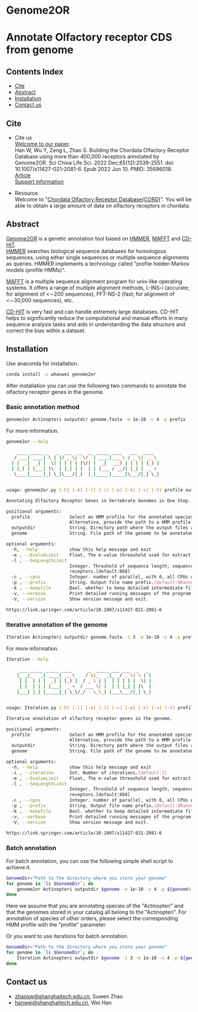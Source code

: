 # Genome2OR
Annotate Olfactory receptor CDS from genome
==============================================


## Contents Index
* [Cite](#cite)
* [Abstract](#abstract)
* [Installation](#installation)
* [Contact us](#contact-us)

## Cite
* Cite us </br>
[Welcome to our paper](https://link.springer.com/article/10.1007/s11427-021-2081-6). </br>
Han W, Wu Y, Zeng L, Zhao S. Building the Chordata Olfactory Receptor Database using more than 400,000 receptors annotated by Genome2OR. Sci China Life Sci. 2022 Dec;65(12):2539-2551. doi: 10.1007/s11427-021-2081-6. Epub 2022 Jun 10. PMID: 35696018. </br>
[Article](./data/s11427-021-2081-6.pdf) </br>
[Support information](./data/11427_2021_2081_MOESM1_ESM.pdf) </br>

* Resource </br>
Welcome to "[Chordata Olfactory Receptor Database(CORD)](https://cord.ihuman.shanghaitech.edu.cn/#/home)". You will be able to obtain a large amount of data on olfactory receptors in chordata.

## Abstract
[Genome2OR](https://github.com/ToHanwei/Genome2OR.git) is a genetic annotation tool based on [HMMER](http://hmmer.org), [MAFFT](https://mafft.cbrc.jp/alignment/software/) and [CD-HIT](http://weizhongli-lab.org/cd-hit/).  
[HMMER](http://hmmer.org) searches biological sequence databases for homologous sequences, using either single sequences or multiple sequence alignments as queries. HMMER implements a technology called "profile hidden Markov models (profile HMMs)".  

[MAFFT](https://mafft.cbrc.jp/alignment/software/) is a multiple sequence alignment program for unix-like operating systems. It offers a range of multiple alignment methods, L-INS-i (accurate; for alignment of <∼200 sequences),  FFT-NS-2 (fast; for alignment of <∼30,000 sequences), etc.

[CD-HIT](http://weizhongli-lab.org/cd-hit/https://sites.google.com/view/cd-hit?pli=1) is very fast and can handle extremely large databases. CD-HIT helps to significantly reduce the computational and manual efforts in many sequence analysis tasks and aids in understanding the data structure and correct the bias within a dataset.

## Installation

Use anaconda for installation.

```bash
conda install -c whanwei genome2or
```

After installation you can use the following two commands to annotate the olfactory receptor genes in the genome.

### Basic annotation method

```bash
genome2or Actinopteri outputdir genome.fasta -e 1e-10 -c 4 -p prefix
```

For more information.

```bash
genome2or --help

    ____ _____ _   _  ___  __  __ _____ ____   ___  ____
   / ___| ____| \ | |/ _ \|  \/  | ____|___ \ / _ \|  _ \
  | |  _|  _| |  \| | | | | |\/| |  _|   __) | | | | |_) |
  | |_| | |___| |\  | |_| | |  | | |___ / __/| |_| |  _ <
   \____|_____|_| \_|\___/|_|  |_|_____|_____|\___/|_| \_|


usage: genome2or.py [-h] [-e] [-l] [-c] [-p] [-k] [-v] [-V] profile outputdir genome

Annotating Olfactory Receptor Genes in Vertebrate Genomes in One Step.

positional arguments:
  profile               Select an HMM profile for the annotated species from the following options: 		   						 "Actinopteri", "Amphibia", "Aves", "Branchiostoma_floridae", "Chondrichthyes", 							"Cladistia", "Coelacanthimorpha", "Crocodylia", "Hyperoartia", "Lepidosauria", 								"Mammalia", "Myxini", "Reptiles", "Testudines".
                        Alternativa, provide the path to a HMM profile file. However, we do not generally 							recommend doing so unless there is no corresponding option for the species you need 						to annotate in the list we provide.
  outputdir             String. Directory path where the output files are stored.[default:Current directory]
  genome                String. File path of the genome to be annotated.

optional arguments:
  -h, --help            show this help message and exit
  -e , --EvalueLimit    Float, The e-value threashold used for extract olfactory receptor gene fragment(s) from the genome.[default:1e-20]
  -l , --SeqLengthLimit
                        Integer. Threshold of sequence length, sequences shoter than this value will not be considered as the preferred targets for functional olfactory
                        receptors.[default:868]
  -c , --cpus           Integer. number of parallel, with 0, all CPUs will be used.[default='2/3 of all cores']
  -p , --prefix         String. Output file name prefix.[default:ORannotation]
  -k , --keepfile       Bool. whether to keep detailed intermediate file(True/False).[default:True]
  -v, --verbose         Print detailed running messages of the program.
  -V, --version         Show version message and exit.

https://link.springer.com/article/10.1007/s11427-021-2081-6
```

### Iterative annotation of the genome

```bash
Iteration Actinopteri outputdir genome.fasta -i 3 -e 1e-10 -c 4 -p prefix
```

For more information.

```bash
Iteration --help

     ___ _____ _____ ____      _  _____ ___ ___  _   _
    |_ _|_   _| ____|  _ \    / \|_   _|_ _/ _ \| \ | |
     | |  | | |  _| | |_) |  / _ \ | |  | | | | |  \| |
     | |  | | | |___|  _ <  / ___ \| |  | | |_| | |\  |
    |___| |_| |_____|_| \_\/_/   \_\_| |___\___/|_| \_|


usage: Iteration.py [-h] [-i] [-e] [-l] [-c] [-p] [-k] [-v] [-V] profile outputdir genome

Iterative annotation of olfactory receptor genes in the genome.

positional arguments:
  profile               Select an HMM profile for the annotated species from the following options: 								"Actinopteri", "Amphibia", "Aves", "Branchiostoma_floridae", "Chondrichthyes", 								"Cladistia", "Coelacanthimorpha", "Crocodylia", "Hyperoartia", "Lepidosauria", 								"Mammalia", "Myxini", "Reptiles", "Testudines".
                        Alternativa, provide the path to a HMM profile file. However, we do not generally 							recommend doing so unless there is no corresponding option for the species you need 						to annotate in the list we provide.
  outputdir             String. Directory path where the output files are stored.[default:Current directory]
  genome                String. File path of the genome to be annotated.

optional arguments:
  -h, --help            show this help message and exit
  -i , --iteration      Int. Number of iterations.[default:2]
  -e , --EvalueLimit    Float, The e-value threashold used for extract olfactory receptor gene fragment(s) from the genome.[default:1e-20]
  -l , --SeqLengthLimit
                        Integer. Threshold of sequence length, sequences shoter than this value will not be considered as the preferred targets for functional olfactory
                        receptors.[default:868]
  -c , --cpus           Integer. number of parallel, with 0, all CPUs will be used.[default='2/3 of all cores']
  -p , --prefix         String. Output file name prefix.[default:ORannotation]
  -k , --keepfile       Bool. whether to keep detailed intermediate file(True/False).[default:True]
  -v, --verbose         Print detailed running messages of the program.
  -V, --version         Show version message and exit.

https://link.springer.com/article/10.1007/s11427-021-2081-6
```

### Batch annotation

For batch annotation, you can use the following simple shell script to achieve it.

```bash
GenomeDir="Path to the directory where you store your genome"
for genome in `ls $GenomeDir`; do
	genome2or Actinopteri outputdir $genome -e 1e-10 -c 4 -p ${genome%.*}
done
```

Here we assume that you are annotating species of the "Actinopteri" and that the genomes stored in your catalog all belong to the "Actinopteri". For annotation of species of other orders, please select the corresponding HMM profile with the "profile" parameter.

Or you want to use iterations for batch annotation.

```bash
GenomeDir="Path to the directory where you store your genome"
for genome in `ls $GenomeDir`; do
	Iteration Actinopteri outputdir $genome -i 3 -e 1e-10 -c 4 -p ${genome%.*}
done
```



## Contact us

* zhaosw@shanghaitech.edu.cn, Suwen Zhao
* hanwei@shanghaitech.edu.cn, Wei Han
